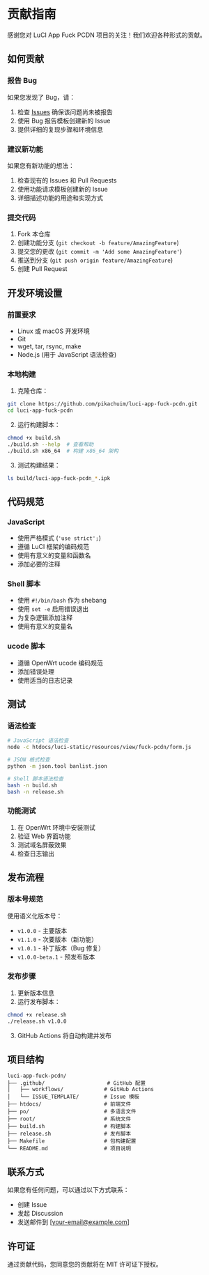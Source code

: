 # 贡献指南

感谢您对 LuCI App Fuck PCDN 项目的关注！我们欢迎各种形式的贡献。

## 如何贡献

### 报告 Bug

如果您发现了 Bug，请：

1. 检查 [Issues](https://github.com/pikachuim/luci-app-fuck-pcdn/issues) 确保该问题尚未被报告
2. 使用 Bug 报告模板创建新的 Issue
3. 提供详细的复现步骤和环境信息

### 建议新功能

如果您有新功能的想法：

1. 检查现有的 Issues 和 Pull Requests
2. 使用功能请求模板创建新的 Issue
3. 详细描述功能的用途和实现方式

### 提交代码

1. Fork 本仓库
2. 创建功能分支 (`git checkout -b feature/AmazingFeature`)
3. 提交您的更改 (`git commit -m 'Add some AmazingFeature'`)
4. 推送到分支 (`git push origin feature/AmazingFeature`)
5. 创建 Pull Request

## 开发环境设置

### 前置要求

- Linux 或 macOS 开发环境
- Git
- wget, tar, rsync, make
- Node.js (用于 JavaScript 语法检查)

### 本地构建

1. 克隆仓库：
```bash
git clone https://github.com/pikachuim/luci-app-fuck-pcdn.git
cd luci-app-fuck-pcdn
```

2. 运行构建脚本：
```bash
chmod +x build.sh
./build.sh --help  # 查看帮助
./build.sh x86_64  # 构建 x86_64 架构
```

3. 测试构建结果：
```bash
ls build/luci-app-fuck-pcdn_*.ipk
```

## 代码规范

### JavaScript

- 使用严格模式 (`'use strict';`)
- 遵循 LuCI 框架的编码规范
- 使用有意义的变量和函数名
- 添加必要的注释

### Shell 脚本

- 使用 `#!/bin/bash` 作为 shebang
- 使用 `set -e` 启用错误退出
- 为复杂逻辑添加注释
- 使用有意义的变量名

### ucode 脚本

- 遵循 OpenWrt ucode 编码规范
- 添加错误处理
- 使用适当的日志记录

## 测试

### 语法检查

```bash
# JavaScript 语法检查
node -c htdocs/luci-static/resources/view/fuck-pcdn/form.js

# JSON 格式检查
python -m json.tool banlist.json

# Shell 脚本语法检查
bash -n build.sh
bash -n release.sh
```

### 功能测试

1. 在 OpenWrt 环境中安装测试
2. 验证 Web 界面功能
3. 测试域名屏蔽效果
4. 检查日志输出

## 发布流程

### 版本号规范

使用语义化版本号：
- `v1.0.0` - 主要版本
- `v1.1.0` - 次要版本（新功能）
- `v1.0.1` - 补丁版本（Bug 修复）
- `v1.0.0-beta.1` - 预发布版本

### 发布步骤

1. 更新版本信息
2. 运行发布脚本：
```bash
chmod +x release.sh
./release.sh v1.0.0
```

3. GitHub Actions 将自动构建并发布

## 项目结构

```
luci-app-fuck-pcdn/
├── .github/                    # GitHub 配置
│   ├── workflows/             # GitHub Actions
│   └── ISSUE_TEMPLATE/        # Issue 模板
├── htdocs/                    # 前端文件
├── po/                        # 多语言文件
├── root/                      # 系统文件
├── build.sh                   # 构建脚本
├── release.sh                 # 发布脚本
├── Makefile                   # 包构建配置
└── README.md                  # 项目说明
```

## 联系方式

如果您有任何问题，可以通过以下方式联系：

- 创建 Issue
- 发起 Discussion
- 发送邮件到 [your-email@example.com]

## 许可证

通过贡献代码，您同意您的贡献将在 MIT 许可证下授权。